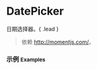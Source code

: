 # DatePicker

日期选择器。{ .lead }

> 依赖 <http://momentjs.com/>。

### 示例 <small>Examples</small>

<div bx-name="components/datepicker/ancient" data-date="2019-11-01" data-type="date time" data-unlimit="2099-1-1" data-pages="3" data-range="[['+=0', '+=6'], ['+=14', '+=20'], ['+=28', '+=34'], ['+=42', '+=48'], ['+=180', '+=3650']]" bx-ready="alert(1)" on-change="handler"></div>
<div bx-name="components/datepicker/ancient" data-type="date time" data-unlimit="2099-1-1" data-pages="2" bx-ready="alert(1)"></div>
<div bx-name="components/datepicker/ancient" data-type="date time" data-pages="3"></div>
<div bx-name="components/datepicker/ancient" data-type="date time" data-pages="4" bx-ready="alert(1)"></div>

<div bx-name="components/datepicker/ancient" data-type="time"></div>

<script type="text/javascript">
    require(['css!dependencies/bootstrap/dist/css/bootstrap.min.css'])
    // require(['css!dependencies/brix-components/css-tool/components.css'])
    require(['css!dependencies/brix-components/datepicker/ancient/datepicker.css'])
    require(['css!dependencies/brix-components/css-tool/minecraft.css'])

    require(['brix/loader', 'brix/event'], function(Loader, EventManager) {
        Loader.boot(function() {
            var instances = Loader.query('components/datepicker/ancient')
            instances.on('change.datepicker unchange.datepicker', function(event, date, type) {
                if(!event.namespace) return
                console.log(
                    event.type,
                    event.namespace,
                    type, 
                    date.format('YYYY-MM-DD HH:mm:ss.SSS')
                )
            })
            var owner = {
                handler: function(event){
                    console.log(arguments)
                }
            }
            var manager = new EventManager('on-')
            manager.delegate(document.body, owner)
        })
    })
</script>
